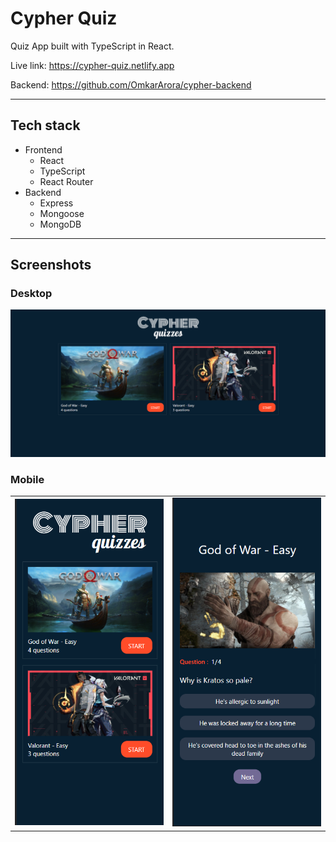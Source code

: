 # Cypher Quiz

Quiz App built with TypeScript in React.

Live link: https://cypher-quiz.netlify.app

Backend: https://github.com/OmkarArora/cypher-backend

---

## Tech stack

- Frontend
  - React
  - TypeScript
  - React Router
- Backend
  - Express
  - Mongoose
  - MongoDB

---

## Screenshots

### Desktop

![Desktop](public/screenshots/cypher1.png)

### Mobile

<table align="center">
  <tr>
    <td><img src="public/screenshots/cypher2.png"></td>
    <td><img src="public/screenshots/cypher3.png"></td>
  </tr>
 </table>
